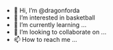 - 👋 Hi, I’m @dragonforda
- 👀 I’m interested in basketball
- 🌱 I’m currently learning ...
- 💞️ I’m looking to collaborate on ...
- 📫 How to reach me ...

<!---
dragonforda/dragonforda is a ✨ special ✨ repository because its `README.md` (this file) appears on your GitHub profile.
You can click the Preview link to take a look at your changes.
--->
